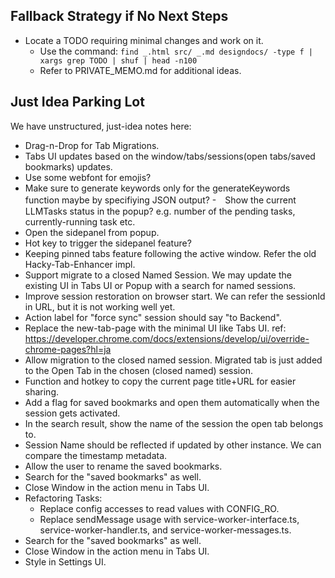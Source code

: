 ## Fallback Strategy if No Next Steps

- Locate a TODO requiring minimal changes and work on it.
  - Use the command: <code>find _.html src/ _.md designdocs/ -type f | xargs grep TODO | shuf | head -n100</code>
  - Refer to PRIVATE_MEMO.md for additional ideas.

## Just Idea Parking Lot

We have unstructured, just-idea notes here:

- Drag-n-Drop for Tab Migrations.
- Tabs UI updates based on the window/tabs/sessions(open tabs/saved bookmarks) updates.
- Use some webfont for emojis?
- Make sure to generate keywords only for the generateKeywords function maybe by specifiying JSON output? -　Show the current LLMTasks status in the popup? e.g. number of the pending tasks, currently-running task etc.
- Open the sidepanel from popup.
- Hot key to trigger the sidepanel feature?
- Keeping pinned tabs feature following the active window. Refer the old Hacky-Tab-Enhancer impl.
- Support migrate to a closed Named Session. We may update the existing UI in Tabs UI or Popup with a search for named sessions.
- Improve session restoration on browser start. We can refer the sessionId in URL, but it is not working well yet.
- Action label for "force sync" session should say "to Backend".
- Replace the new-tab-page with the minimal UI like Tabs UI. ref: https://developer.chrome.com/docs/extensions/develop/ui/override-chrome-pages?hl=ja
- Allow migration to the closed named session. Migrated tab is just added to the Open Tab in the chosen (closed named) session.
- Function and hotkey to copy the current page title+URL for easier sharing.
- Add a flag for saved bookmarks and open them automatically when the session gets activated.
- In the search result, show the name of the session the open tab belongs to.
- Session Name should be reflected if updated by other instance. We can compare the timestamp metadata.
- Allow the user to rename the saved bookmarks.
- Search for the "saved bookmarks" as well.
- Close Window in the action menu in Tabs UI.
- Refactoring Tasks:
  - Replace config accesses to read values with CONFIG_RO.
  - Replace sendMessage usage with service-worker-interface.ts, service-worker-handler.ts, and service-worker-messages.ts.
- Search for the "saved bookmarks" as well.
- Close Window in the action menu in Tabs UI.
- Style in Settings UI.
